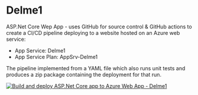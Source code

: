 # Delme1

ASP.Net Core Wep App - uses GitHub for source control & GitHub actions to create a CI/CD pipeline deploying to a website hosted on an Azure web service:

- App Service: Delme1 
- App Service Plan: AppSrv-Delme1

The pipeline implemented from a YAML file which also runs unit tests and produces a zip package containing the deployment for that run.

[![Build and deploy ASP.Net Core app to Azure Web App - Delme1](https://github.com/DustyDaze/Delme1/actions/workflows/master_delme1.yml/badge.svg)](https://github.com/DustyDaze/Delme1/actions/workflows/master_delme1.yml)
